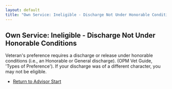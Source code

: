 ```yaml
---
layout: default
title: "Own Service: Ineligible - Discharge Not Under Honorable Conditions"
---
```


## Own Service: Ineligible - Discharge Not Under Honorable Conditions

Veteran's preference requires a discharge or release under honorable conditions (i.e., an Honorable or General discharge). (OPM Vet Guide, 'Types of Preference'). If your discharge was of a different character, you may not be eligible.

*   [Return to Advisor Start](./start.md)
